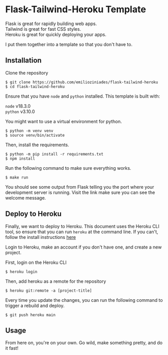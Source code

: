 # Flask-Tailwind-Heroku Template

Flask is great for rapidly building web apps.  
Tailwind is great for fast CSS styles.  
Heroku is great for quickly deploying your apps.

I put them together into a template so that you don't have to.

## Installation

Clone the repository

```
$ git clone https://github.com/emilioziniades/flask-tailwind-heroku
$ cd flask-tailwind-heroku
```

Ensure that you have `node` and `python` installed. This template is built with:

`node` v18.3.0  
`python` v3.10.0

You might want to use a virtual environment for python.

```
$ python -m venv venv
$ source venv/bin/activate
```

Then, install the requirements.

```
$ python -m pip install -r requirements.txt
$ npm install
```

Run the following command to make sure everything works.

```
$ make run
```

You should see some output from Flask telling you the port where your development server is running. Visit the link make sure you can see the welcome message.

## Deploy to Heroku

Finally, we want to deploy to Heroku. This document uses the Heroku CLI tool, so ensure that you can run `heroku` at the command line. If you can't, follow the install instructions [here](https://devcenter.heroku.com/articles/heroku-cli)

Login to Heroku, make an account if you don't have one, and create a new project.

First, login on the Heroku CLI

```
$ heroku login
```

Then, add heroku as a remote for the repository

```
$ heroku git:remote -a [project-title]
```

Every time you update the changes, you can run the following command to trigger a rebuild and deploy.

```
$ git push heroku main
```

## Usage

From here on, you're on your own. Go wild, make something pretty, and do it fast!
